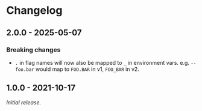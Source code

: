 # Changelog

## 2.0.0 - 2025-05-07

### Breaking changes

- `.` in flag names will now also be mapped to `_` in environment vars.
  e.g. `--foo.bar` would map to `FOO.BAR` in v1, `FOO_BAR` in v2.

## 1.0.0 - 2021-10-17

_Initial release._